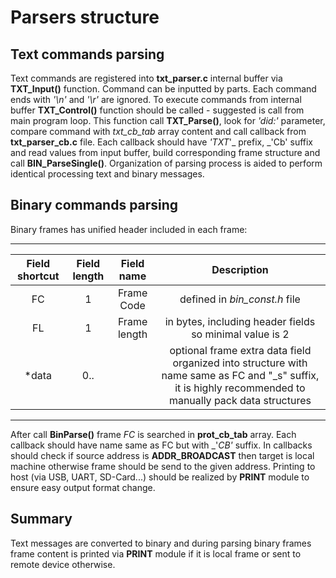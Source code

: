 # Parsers structure

## Text commands parsing

Text commands are registered into __txt_parser.c__ internal buffer via __TXT_Input()__ function. Command can be inputted by parts. Each command ends with _'\n'_ and _'\r'_ are ignored. To execute commands from internal buffer __TXT_Control()__ function should be called - suggested is call from main program loop. This function call __TXT_Parse()__, look for _'did:'_ parameter, compare command with _txt_cb_tab_ array content and call callback from __txt_parser_cb.c__ file. Each callback should have _'TXT_'_ prefix, _'Cb' suffix and read values from input buffer, build corresponding frame structure and call __BIN_ParseSingle()__. Organization of parsing process is aided to perform identical processing text and binary messages.

## Binary commands parsing

Binary frames has unified header included in each frame:

***
| Field shortcut | Field length | Field name | Description |
|:--------------:|:------------:|:----------:|:-----------:|
| FC | 1 | Frame Code | defined in _bin_const.h_ file
| FL | 1 | Frame length | in bytes, including header fields so minimal value is 2
| *data | 0.. | | optional frame extra data field organized into structure with name same as FC and "_s" suffix, it is highly recommended to manually pack data structures
***

After call __BinParse()__ frame _FC_ is searched in __prot_cb_tab__ array. Each callback should have name same as FC but with _'_CB'_ suffix. In callbacks should check if source address is __ADDR_BROADCAST__ then target is local machine otherwise frame should be send to the given address. Printing to host (via USB, UART, SD-Card...) should be realized by **PRINT** module to ensure easy output format change.

## Summary

Text messages are converted to binary and during parsing binary frames frame content is printed via **PRINT** module if it is local frame or sent to remote device otherwise.